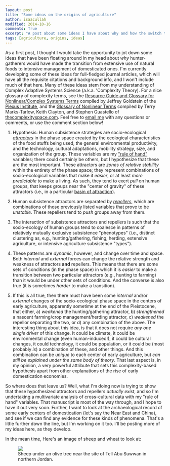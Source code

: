 ```yaml
---
layout: post
title: "Some ideas on the origins of agriculture"
author: isaacullah
modified: 2014-10-16
comments: True
excerpt: "A post about some ideas I have about why and how the switch to food production began"
tags: [agriculture, origins, ideas]
---
```


As a first post, I thought I would take the opportunity to jot down some ideas that have been floating around in my head about *why* hunter-gatherers would have made the transition from extensive use of natural foods to intensive management of domesticated ones. I'm currently developing some of these ideas for full-fledged journal articles, which will have all the requisite citations and background info, and I won't include much of that here. Many of these ideas stem from my understanding of Complex Adaptive Systems Science (a.k.a. 'Complexity Theory). For a nice glossary of complexity terms, see the [Resource Guide and Glossary for Nonlinear/Complex Systems Terms](http://c.ymcdn.com/sites/www.plexusinstitute.org/resource/resmgr/files/goldstein_-_resource_guide_a.pdf) compiled by Jeffrey Goldstein of the [Plexus Institute](www.plexusinstitute,org), and the [Glossary of Nonlinear Terms](http://thecomplexityspace.com/resources/organizations/definitions/) compiled by Terry Marks-Tarlow, Keith Clayton, and Stephen Guastello of [thecomplexityspace.com](thecomplexityspace.com). Feel free to <a href="mailto:isaaciullah@gmail.com">email me</a> with any questions or comments, or use the comment section below!



1. Hypothesis: Human subsistence strategies are socio-ecological [*attractors*](http://mathworld.wolfram.com/Attractor.html) in the phase space created by the ecological characteristics of the food stuffs being used, the general environmental productivity, and the technology, cultural adaptations, mobility strategy, size, and organization of the group. These variables are my ["rule of hand"](http://www.ecologyandsociety.org/vol11/iss1/art13/) variables; there could certainly be others, but I hypothesize that these are the most important. These attractors are *zones of relative stability* within the entirety of the phase space; they represent combinations of socio-ecological variables that make it *easier*, or at least *more predictable* to make a living. As such, they tend to exert *pull* on human groups, that keeps groups near the "center of gravity" of these attractors (i.e., in a particular [basin of attraction](http://mathworld.wolfram.com/BasinofAttraction.html)).

2. Human subsistence attractors are separated by [*repellers*](http://thecomplexityspace.com/resources/organizations/definitions/), which are combinations of those previously listed variables that prove to be *unstable*. These repellers tend to *push* groups away from them.

3. The interaction of subsistence attractors and repellers is such that the socio-ecology of human groups tend to coalesce in patterns of relatively mutually exclusive subsistence "phenotypes" (i.e., distinct clustering as, e.g., hunting/gathering, fishing, herding, extensive agriculture, or intensive agriculture subsistence "types").

4. These patterns are *dynamic*, however, and change over time and space. Both *internal* and *external* forces can change the relative strength and weakness of attractors **and** repellers. This means that there are some sets of conditions (in the phase space) in which it is *easier* to make a transition between two particular attractors (e.g., hunting to farming) than it would be under other sets of conditions. And the converse is also true (it is sometimes *harder* to make a transition).

5. If this is all true, then there must have been some *internal* and/or *external* changes of the socio-ecological phase space in the centers of early agriculture, apparently sometime at the end of the Pleistocene, that either, a) *weakened* the hunting/gathering attractor, b) *strengthened* a nascent farming/crop management/herding attractor, c) *weakened* the repellor separating the two, or d) any combination of the above. The interesting thing about this idea, is that it does not require *any one single driver* of this change. It could be climate, it could be environmental change (even human-induced!), it could be cultural changes, it could technology, it could be population, or it could be (most probably *is*) a combination of these, and other things. And this combination can be *unique* to each center of early agriculture, but *can still be explained under the same body of theory*. That last aspect is, in my opinion, a very powerful attribute that sets this complexity-based hypothesis apart from other explanations of the rise of early domestication economies.

So where does that leave us? Well, what I'm doing now is trying to show that these hypothesized attractors and repellers *actually exist*, and so I'm undertaking a multivariate analysis of cross-cultural data with my "rule of hand" variables. That manuscript is most of the way through, and I hope to have it out very soon. Further, I want to look at the archaeological record of some early centers of domestication (let's say the Near East and China), and see if we can find any evidence for these kinds of phenomena. That's a little further down the line, but I'm working on it too. I'll be posting more of my ideas here, as they develop.

In the mean time, Here's an image of sheep and wheat to look at:
<figure>
	<a href="/images/Sheep_under_olive_tree.png"><img src="/images/Sheep_under_olive_tree.png"></a>
	<figcaption>Sheep under an olive tree near the site of Tell Abu Suwwan in northern Jordan.</figcaption>
</figure>


